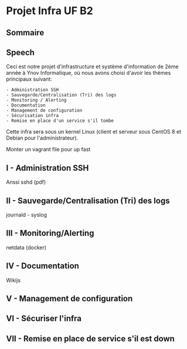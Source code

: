# Projet Infra UF B2


## Sommaire

## Speech

Ceci est notre projet d'infrastructure et système d'information de 2ème année à Ynov Informatique, où nous avons choisi d'avoir les thèmes principaux suivant:

    - Administration SSH
    - Sauvegarde/Centralisation (Tri) des logs
    - Monitoring / Alerting
    - Documentation
    - Management de configuration
    - Sécurisation infra
    - Remise en place d'un service s'il tombe

Cette infra sera sous un kernel Linux (client et serveur sous CentOS 8 et Debian pour l'administrateur).

Monter un vagrant file pour up fast

## I - Administration SSH

Anssi sshd (pdf)

## II - Sauvegarde/Centralisation (Tri) des logs

journald - syslog

## III - Monitoring/Alerting 

netdata (docker)

## IV - Documentation

Wikijs

## V - Management de configuration

## VI - Sécuriser l'infra

## VII - Remise en place de service s'il est down

